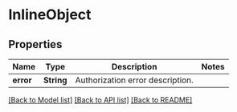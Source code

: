 # InlineObject

## Properties

Name | Type | Description | Notes
------------ | ------------- | ------------- | -------------
**error** | **String** | Authorization error description. | 

[[Back to Model list]](../README.md#documentation-for-models) [[Back to API list]](../README.md#documentation-for-api-endpoints) [[Back to README]](../README.md)


